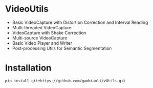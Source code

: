 VideoUtils
==========

- Basic VideoCapture with Distortion Correction and Interval Reading
- Multi-threaded VideoCapture
- VideoCapture with Shake Correction
- Multi-source VideoCapture
- Basic Video Player and Writer
- Post-processing Utils for Semantic Segmentation

Installation
============
```
pip install git+https://github.com/gaobiaoli/vUtils.git
```
